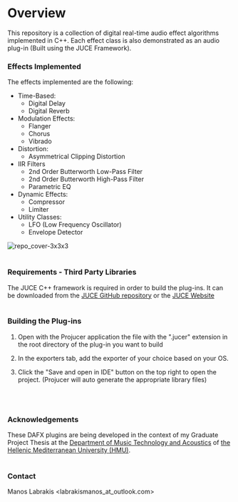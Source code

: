 # Overview
This repository is a collection of digital real-time audio effect algorithms implemented in C++. Each effect class is also demonstrated as an audio plug-in (Built using the JUCE Framework).

### Effects Implemented
The effects implemented are the following:
* Time-Based:
  * Digital Delay
  * Digital Reverb
* Modulation Effects:
  * Flanger
  * Chorus
  * Vibrado
* Distortion:
  * Asymmetrical Clipping Distortion
* IIR Filters
    * 2nd Order Butterworth Low-Pass Filter
    * 2nd Order Butterworth High-Pass Filter
    * Parametric EQ
* Dynamic Effects:
  * Compressor
  * Limiter
* Utility Classes:
  * LFO (Low Frequency Oscillator)
  * Envelope Detector

![repo_cover-3x3x3](https://user-images.githubusercontent.com/58518865/120931273-81193000-c6f9-11eb-9cb6-d860558a1776.png)
<br><br/>
### Requirements -  Third Party Libraries
The JUCE C++ framework is required in order to build the plug-ins. It can be downloaded from the
[JUCE GitHub repository](https://github.com/juce-framework/JUCE) or the [JUCE Website](https://juce.com/get-juce/download)
<br><br />
### Building the Plug-ins
1. Open with the Projucer application the file with the ".jucer" extension in the root directory of the plug-in you want to build

2. In the exporters tab, add the exporter of your choice based on your OS.

3. Click the "Save and open in IDE" button on the top right to open the project. (Projucer will auto generate the appropriate library files)

<br><br />
### Acknowledgements
These DAFX plugins are being  developed in the context of my Graduate Project Thesis at the   [Department of Music Technology and Acoustics](https://mta.hmu.gr) of [the Hellenic Mediterranean University (HMU)](https://www.hmu.gr).
<br><br />
### Contact
Manos Labrakis <labrakismanos_at_outlook.com>
